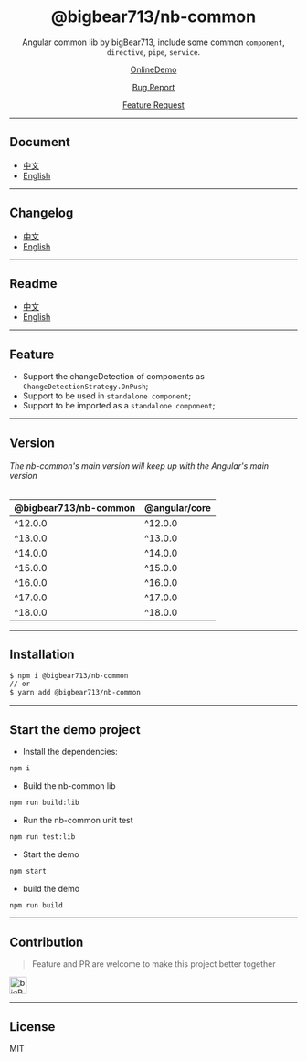 <div align="center">

# @bigbear713/nb-common

Angular common lib by bigBear713, include some common `component`, `directive`, `pipe`, `service`.

[OnlineDemo](https://bigBear713.github.io/nb-common/)

[Bug Report](https://github.com/bigBear713/nb-common/issues)

[Feature Request](https://github.com/bigBear713/nb-common/issues)

</div>

---

## Document
- [中文](https://github.com/bigBear713/nb-common/blob/main/projects/nb-common/README.CN.md "文档 - 中文")
- [English](https://github.com/bigBear713/nb-common/blob/main/projects/nb-common/README.md "Document - English")

---

## Changelog
- [中文](https://github.com/bigBear713/nb-common/blob/main/CHANGELOG.CN.md "更新日志 - 中文")
- [English](https://github.com/bigBear713/nb-common/blob/main/CHANGELOG.md "Changelog - English")

---

## Readme
- [中文](https://github.com/bigBear713/nb-common/blob/main/README.CN.md "文档 - 中文")
- [English](https://github.com/bigBear713/nb-common/blob/main/README.md "Document - English")

---

## Feature
- Support the changeDetection of components as `ChangeDetectionStrategy.OnPush`;
- Support to be used in `standalone component`;
- Support to be imported as a `standalone component`;

---

## Version
###### The nb-common's main version will keep up with the Angular's main version
| @bigbear713/nb-common | @angular/core |
| ---                   | ---           |
| ^12.0.0               | ^12.0.0       |
| ^13.0.0               | ^13.0.0       |
| ^14.0.0               | ^14.0.0       |
| ^15.0.0               | ^15.0.0       |
| ^16.0.0               | ^16.0.0       |
| ^17.0.0               | ^17.0.0       |
| ^18.0.0               | ^18.0.0       |

---

## Installation
```bash
$ npm i @bigbear713/nb-common
// or
$ yarn add @bigbear713/nb-common
```

---

## Start the demo project
- Install the dependencies:
```bash
npm i
```

- Build the nb-common lib
```bash
npm run build:lib
```

- Run the nb-common unit test
```bash
npm run test:lib
```

- Start the demo
```bash
npm start
```

- build the demo
```bash
npm run build
```

---

## Contribution
> Feature and PR are welcome to make this project better together

<a href="https://github.com/bigBear713" target="_blank"><img src="https://avatars.githubusercontent.com/u/12368900?v=4" alt="bigBear713" width="30px" height="30px"></a>

---

## License
MIT
